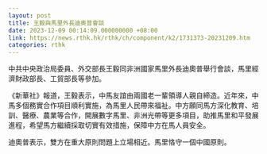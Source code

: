 ```yaml
---
layout: post
title: 王毅與馬里外長迪奧普會談
date: 2023-12-09 00:14:09.000000000 +08:00
link: https://news.rthk.hk/rthk/ch/component/k2/1731373-20231209.htm
categories: rthk
---
```


中共中央政治局委員、外交部長王毅同非洲國家馬里外長迪奧普舉行會談，馬里經濟財政部長、工貿部長等參加。

《新華社》報道，王毅表示，中馬友誼由兩國老一輩領導人親自締造。近年來，中馬多個務實合作項目順利實施，為馬里人民帶來福祉。中方願同馬方深化教育、培訓、醫療、農業等合作，開展數字馬里、非洲光帶等更多項目，助推馬里和平發展進程，希望馬方繼續採取切實有效措施，保障中方在馬人員安全。

迪奧普表示，雙方在重大原則問題上立場相近。馬里恪守一個中國原則。
